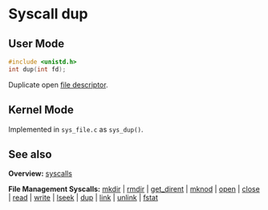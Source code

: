# Syscall dup

## User Mode

```C
#include <unistd.h>
int dup(int fd);
```

Duplicate open [file descriptor](../file_system/file.md).

## Kernel Mode

Implemented in `sys_file.c` as `sys_dup()`. 

## See also

**Overview:** [syscalls](syscalls.md)

**File Management Syscalls:** [mkdir](mkdir.md) | [rmdir](rmdir.md) | [get_dirent](get_dirent.md) | [mknod](mknod.md) | [open](open.md) | [close](close.md) | [read](read.md) | [write](write.md) | [lseek](lseek.md) | [dup](dup.md) | [link](link.md) | [unlink](unlink.md) | [fstat](fstat.md)

